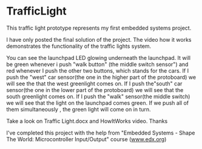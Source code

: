 # TrafficLight
This traffic light prototype represents my first embedded systems project.


I have only posted the final solution of the project. The video how it works demonstrates the functionality of the traffic lights system.

You can see the launchpad LED glowing underneath the launchpad. It will be green whenever i push "walk button" (the middle switch sensor") and red 
whenever I push the other two buttons, which stands for the cars.
If I push the "west" car sensor(the one in the higher part of the protoboard) we will see the that the west greenlight comes on.
If I push the"south" car sensor(the one in the lower part of the protoboard) we will see that the south greenlight comes on.
If I push the "walk" sensor(the middle switch) we will see that the light on the launchpad comes green.
If we push all of them simultaneously , the green light will come on in turn.

Take a look on Traffic Light.docx and HowItWorks video. Thanks

I've completed this project with the help from "Embedded Systems - Shape The World: Microcontroller Input/Output" course (www.edx.org)
